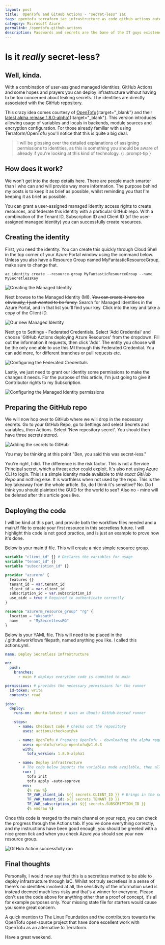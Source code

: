 ```yaml
---
layout: post
title:  OpenTofu and GitHub Actions - "secret-less" IaC
tags: opentofu terraform iac infrastructure as code github actions automated
category: Microsoft Azure
permalink: /opentofu-github-actions
description: Passwords and secrets are the bane of the IT guys existence. Can we reduce the need?
---
```


# Is it *really* secret-less?
## Well, kinda.

With a combination of user-assigned managed identities, GitHub Actions and some hopes and prayers you can deploy infrastructure without having to be too concerned about leaking secrets. The identities are directly associated with the GitHub repository.

This crazy idea comes courtesy of [OpenTofu](https://opentofu.org/){:target="_blank"} and their [latest alpha release 1.8.0-alpha1](https://opentofu.org/blog/help-us-test-opentofu-1-8-0-alpha1/){:target="_blank"}. This version introduces allowing usage of variables and locals in backends, module sources and encryption configuration. For those already familiar with using Terraform/OpenTofu you'll notice that this is quite a big deal.

> I will be glossing over the detailed explanations of assigning permissions to identities, as this is something you should be aware of already if you're looking at this kind of technology.
{: .prompt-tip }

## How does it work?

We won't get into the deep details here. There are people much smarter than I who can and will provide way more information. The purpose behind my posts is to keep it as brief as possible, whilst reminding you that I'm keeping it as brief as possible.

You can grant a user-assigned managed identity access rights to create resources, and federate this identity with a particular GitHub repo. With a combination of the Tenant ID, Subscription ID and Client ID (of the user-assigned managed identity) you can successfully create resources.

## Creating the identity

First, you need the identity. You can create this quickly through Cloud Shell in the top corner of your Azure Portal window using the command below. Unless you also have a Resource Group named MyFantasticResourceGroup, make sure to change that.

```
az identity create --resource-group MyFantasticResourceGroup --name MySecretlessKey
```

![Creating the Managed Identity](/assets/secretless-iac/secretless-iac1.png)

Next browse to the Managed Identity (MI). ~~You can create it here too obviously, I just wanted to be fancy.~~ Search for Managed Identities in the Azure Portal, and in that list you'll find your key. Click into the key and take a copy of the Client ID. 

![Our new Managed Identity](/assets/secretless-iac/secretless-iac2.png)

Next go to Settings - Federated Credentials. Select 'Add Credential' and choose 'GitHub Actions deploying Azure Resources' from the dropdown. Fill out the information it requests, then click 'Add'. The entity you choose will be the only one able to use this MI through this Federated Credential. You can add more, for different branches or pull requests etc.

![Configuring the Federated Credentials](/assets/secretless-iac/secretless-iac3.png)

Lastly, we just need to grant our identity some permissions to make the changes it needs. For the purpose of this article, I'm just going to give it Contributor rights to my Subscription.

![Configuring the Managed Identity permissions](/assets/secretless-iac/secretless-iac4.png)

## Preparing the GitHub repo

We will now hop over to GitHub where we will drop in the necessary secrets. Go to your GitHub Repo, go to Settings and select Secrets and variables, then Actions. Select 'New repository secret'. You should then have three secrets stored.

![Adding the secrets to GitHub](/assets/secretless-iac/secretless-iac5.png)

You may be thinking at this point "Ben, you said this was secret-less."

You're right, I did. The difference is the risk factor. This is not a Service Principal secret, which a threat actor could exploit. It's also not using Azure CLI to login. This is a simple identity made available to _this exact GitHub Repo_ and nothing else. It is worthless when not used by the repo. This is the key takeaway from the whole article. So, do I think it's sensitive? No. Do I think you should plaintext the GUID for the world to see? Also no - mine will be deleted after this article goes live.

## Deploying the code

I will be kind at this part, and provide both the workflow files needed and a main.tf file to create your first resource in this secretless future. I will highlight this code is not good practice, and is just an example to prove how it's done.

Below is your main.tf file. This will create a nice simple resource group.

``` terraform
variable "client_id" {} # Declares the variables for usage
variable "tenant_id" {}
variable "subscription_id" {}

provider "azurerm" {
  features {}
  tenant_id = var.tenant_id
  client_id = var.client_id
  subscription_id = var.subscription_id
  use_oidc = true # Required to authenticate correctly
}

resource "azurerm_resource_group" "rg" {
  location = "uksouth"
  name     = "MySecretlessRG"
}
```

Below is your YAML file. This will need to be placed in the /.github/workflows filepath, named anything you like. I called this actions.yml.

``` yaml
name: Deploy Secretless Infrastructure

on:
  push:
    branches:
      - main # deploys everytime code is commited to main

permissions: # provides the necessary permissions for the runner
  id-token: write
  contents: read

jobs:
  deploy:
    runs-on: ubuntu-latest # uses an Ubuntu GitHub-hosted runner

    steps:
      - name: Checkout code # Checks out the repository
        uses: actions/checkout@v4

      - name: OpenTofu # Prepares OpenTofu - downloading the alpha required
        uses: opentofu/setup-opentofu@v1.0.3
        with:
          tofu_version: 1.8.0-alpha1

      - name: Deploy infrastructure
        # The code below imports the variables made available, then allows them to be used by Tofu by prefixing with TF_VAR_
        run: |
          tofu init 
          tofu apply -auto-approve
        env:
          {% raw %}
          TF_VAR_client_id: ${{ secrets.CLIENT_ID }} # Brings in the secrets from the GitHub Repo
          TF_VAR_tenant_id: ${{ secrets.TENANT_ID }}
          TF_VAR_subscription_id: ${{ secrets.SUBSCRIPTION_ID }}
          {% endraw %}
```

Once this code is merged to the main channel on your repo, you can check the progress through the Actions tab. If you've done everything correctly, and my instructions have been good enough, you should be greeted with a nice green tick and when you check Azure you should see your new resource group.

![GitHub Action successfully ran](/assets/secretless-iac/secretless-iac6.png)

## Final thoughts
Personally, I would now say that this is a secretless method to be able to deploy infrastructure through IaC. Whilst not truly secretless in a sense of there's no identities involved at all, the sensitivity of the information used is instead deemed much less risky and that's a winner for everyone. Please don't use the code above for anything other than a proof of concept, it's all for example purposes only. Your missing state file for starters would cause you some great concern.

A quick mention to The Linux Foundation and the contributors towards the OpenTofu open-source project that have done excellent work with OpenTofu as an alternative to Terraform. 

Have a great weekend.